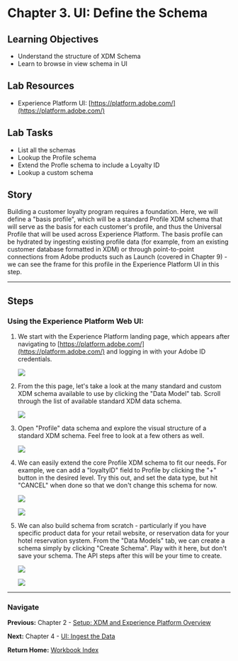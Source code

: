 # Chapter 3. UI: Define the Schema

## Learning Objectives

- Understand the structure of XDM Schema
- Learn to browse in view schema in UI

## Lab Resources

- Experience Platform UI: [https://platform.adobe.com/](https://platform.adobe.com/)

## Lab Tasks

- List all the schemas
- Lookup the Profile schema
- Extend the Profle schema to include a Loyalty ID
- Lookup a custom schema

## Story

Building a customer loyalty program requires a foundation. Here, we will define a "basis profile", which will be a standard Profile XDM schema that will serve as the basis for each customer's profile, and thus the Universal Profile that will be used across Experience Platform. The basis profile can be hydrated by ingesting existing profile data (for example, from an existing customer database formatted in XDM) or through point-to-point connections from Adobe products such as Launch (covered in Chapter 9) - we can see the frame for this profile in the Experience Platform UI in this step.

---

## Steps

### Using the Experience Platform Web UI:

1. We start with the Experience Platform landing page, which appears after navigating to [https://platform.adobe.com/](https://platform.adobe.com/) and logging in with your Adobe ID credentials.

	![](../images/chapter-3/ui-1-home.png)

1. From the this page, let's take a look at the many standard and custom XDM schema available to use by clicking the "Data Model" tab. Scroll through the list of available standard XDM data schema.

	![](../images/chapter-3/ui-2-schema.png)

1. Open "Profile" data schema and explore the visual structure of a standard XDM schema. Feel free to look at a few others as well.

	![](../images/chapter-3/ui-3-profile.png)

1. We can easily extend the core Profile XDM schema to fit our needs. For example, we can add a "loyaltyID" field to Profile by clicking the "+" button in the desired level. Try this out, and set the data type, but hit "CANCEL" when done so that we don't change this schema for now.

	![](../images/chapter-3/ui-4-addfield.png)

	![](../images/chapter-3/ui-4-addfield2.png)

1. We can also build schema from scratch - particularly if you have specific product data for your retail website, or reservation data for your hotel reservation system. From the "Data Models" tab, we can create a schema simply by clicking "Create Schema". Play with it here, but don't save your schema. The API steps after this will be your time to create.

	![](../images/chapter-3/ui-5-addschema.png)

	![](../images/chapter-3/ui-6-defineschema.png)


---

### Navigate

**Previous:** Chapter 2 - [Setup: XDM and Experience Platform Overview](chapter-2.md)

**Next:** Chapter 4 - [UI: Ingest the Data](chapter-4.md)

**Return Home:** [Workbook Index](../README.md)